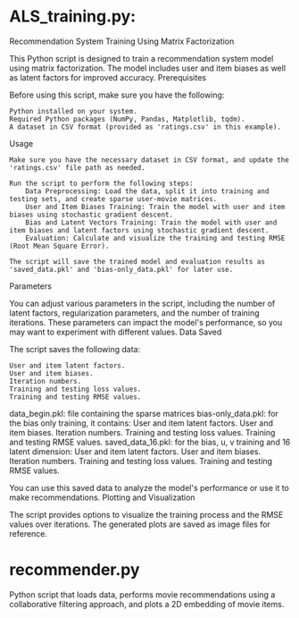 # ALS_training.py:
Recommendation System Training Using Matrix Factorization

This Python script is designed to train a recommendation system model using matrix factorization. The model includes user and item biases as well as latent factors for improved accuracy.
Prerequisites

Before using this script, make sure you have the following:

    Python installed on your system.
    Required Python packages (NumPy, Pandas, Matplotlib, tqdm).
    A dataset in CSV format (provided as 'ratings.csv' in this example).

Usage

    Make sure you have the necessary dataset in CSV format, and update the 'ratings.csv' file path as needed.

    Run the script to perform the following steps:
        Data Preprocessing: Load the data, split it into training and testing sets, and create sparse user-movie matrices.
        User and Item Biases Training: Train the model with user and item biases using stochastic gradient descent.
        Bias and Latent Vectors Training: Train the model with user and item biases and latent factors using stochastic gradient descent.
        Evaluation: Calculate and visualize the training and testing RMSE (Root Mean Square Error).

    The script will save the trained model and evaluation results as 'saved_data.pkl' and 'bias-only_data.pkl' for later use.

Parameters

You can adjust various parameters in the script, including the number of latent factors, regularization parameters, and the number of training iterations. These parameters can impact the model's performance, so you may want to experiment with different values.
Data Saved

The script saves the following data:

    User and item latent factors.
    User and item biases.
    Iteration numbers.
    Training and testing loss values.
    Training and testing RMSE values.

data_begin.pkl: file containing the sparse matrices
bias-only_data.pkl: for the bias only training, it contains:
    User and item latent factors.
    User and item biases.
    Iteration numbers.
    Training and testing loss values.
    Training and testing RMSE values.
saved_data_16.pkl: for the bias, u, v training and 16 latent dimension:
    User and item latent factors.
    User and item biases.
    Iteration numbers.
    Training and testing loss values.
    Training and testing RMSE values.

You can use this saved data to analyze the model's performance or use it to make recommendations.
Plotting and Visualization

The script provides options to visualize the training process and the RMSE values over iterations. The generated plots are saved as image files for reference.

# recommender.py
Python script that loads data, performs movie recommendations using a collaborative filtering approach, and plots a 2D embedding of movie items.
